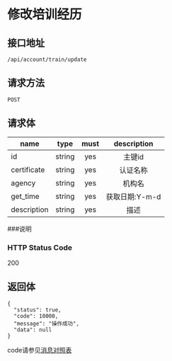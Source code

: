 # 修改培训经历

## 接口地址

`/api/account/train/update`

## 请求方法

`POST`

## 请求体

| name     | type     | must     | description |
|----------|:--------:|:--------:|:--------:|
| id    | string   | yes       | 主键id |
| certificate    | string   | yes       | 认证名称 |
| agency   | string   | yes      | 机构名 |
| get_time  | string   | yes      | 获取日期:Y-m-d |
| description | string   | yes      | 描述 |


###说明


### HTTP Status Code

200

## 返回体
```json5
{
  "status": true,
  "code": 10000,
  "message": "操作成功",
  "data": null
}
```

code请参见[消息对照表](消息对照表.md)
